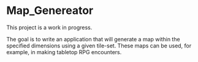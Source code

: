 # Map_Genereator

This project is a work in progress.

The goal is to write an application that will generate a map within the specified dimensions using a given tile-set. 
These maps can be used, for example, in making tabletop RPG encounters.
